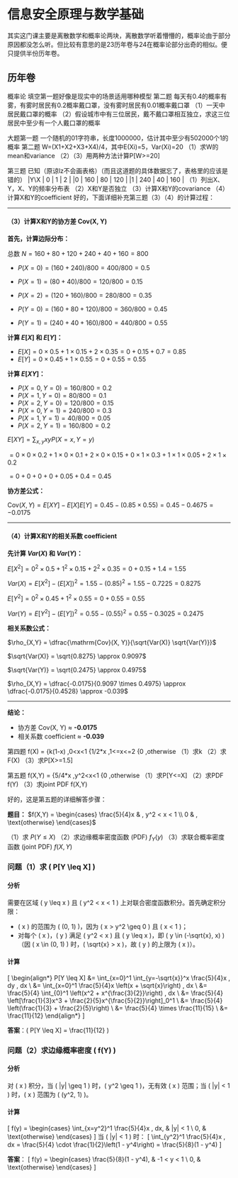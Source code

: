 # 信息安全原理与数学基础

其实这门课主要是离散数学和概率论两块，离散数学听着懵懵的，概率论由于部分原因都没怎么听。但比较有意思的是23历年卷与24在概率论部分出奇的相似。便只提供半份历年卷。

## 历年卷

概率论
填空第一题好像是现实中的场景适用哪种模型
第二题 每天有0.4的概率有雾，有雾时居民有0.2概率戴口罩，没有雾时居民有0.01概率戴口罩
（1）一天中居民戴口罩的概率
（2）假设城市中有三位居民，戴不戴口罩相互独立，求这三位居民中至少有一个人戴口罩的概率

大题第一题 一个随机的01字符串，长度1000000，估计其中至少有502000个1的概率
第二题 W=(X1+X2+X3+X4)/4，其中E(Xi)=5，Var(Xi)=20
（1）求W的mean和variance
（2）（3）用两种方法计算P[W>=20]

第三题 已知（原谅lz不会画表格）（而且这道题的具体数据忘了，表格里的应该是错的）
|Y\X |   0   |   1   |   2   |
|0     | 160 |  80  | 120 |
|1     | 240 |  40  | 160 |
（1）列出X、Y，X、Y的频率分布表
（2）X和Y是否独立
（3）计算X和Y的covariance
（4）计算X和Y的coefficient
好的，下面详细补充第三题（3）（4）的计算过程：

---

#### （3）计算X和Y的协方差 Cov(X, Y)

**首先，计算边际分布：**

总数 $N = 160+80+120+240+40+160 = 800$

- $P(X=0) = (160+240)/800 = 400/800 = 0.5$
- $P(X=1) = (80+40)/800 = 120/800 = 0.15$
- $P(X=2) = (120+160)/800 = 280/800 = 0.35$

- $P(Y=0) = (160+80+120)/800 = 360/800 = 0.45$
- $P(Y=1) = (240+40+160)/800 = 440/800 = 0.55$

**计算 $E[X]$ 和 $E[Y]$：**

- $E[X] = 0 \times 0.5 + 1 \times 0.15 + 2 \times 0.35 = 0 + 0.15 + 0.7 = 0.85$
- $E[Y] = 0 \times 0.45 + 1 \times 0.55 = 0 + 0.55 = 0.55$

**计算 $E[XY]$：**

- $P(X=0, Y=0) = 160/800 = 0.2$
- $P(X=1, Y=0) = 80/800 = 0.1$
- $P(X=2, Y=0) = 120/800 = 0.15$
- $P(X=0, Y=1) = 240/800 = 0.3$
- $P(X=1, Y=1) = 40/800 = 0.05$
- $P(X=2, Y=1) = 160/800 = 0.2$

$E[XY] = \sum_{x,y} x y P(X=x, Y=y)$

$= 0 \times 0 \times 0.2 + 1 \times 0 \times 0.1 + 2 \times 0 \times 0.15 + 0 \times 1 \times 0.3 + 1 \times 1 \times 0.05 + 2 \times 1 \times 0.2$

$= 0 + 0 + 0 + 0 + 0.05 + 0.4 = 0.45$

**协方差公式：**

$\mathrm{Cov}(X, Y) = E[XY] - E[X]E[Y] = 0.45 - (0.85 \times 0.55) = 0.45 - 0.4675 = -0.0175$

---

#### （4）计算X和Y的相关系数 coefficient

**先计算 $Var(X)$ 和 $Var(Y)$：**

$E[X^2] = 0^2 \times 0.5 + 1^2 \times 0.15 + 2^2 \times 0.35 = 0 + 0.15 + 1.4 = 1.55$

$Var(X) = E[X^2] - (E[X])^2 = 1.55 - (0.85)^2 = 1.55 - 0.7225 = 0.8275$

$E[Y^2] = 0^2 \times 0.45 + 1^2 \times 0.55 = 0 + 0.55 = 0.55$

$Var(Y) = E[Y^2] - (E[Y])^2 = 0.55 - (0.55)^2 = 0.55 - 0.3025 = 0.2475$

**相关系数公式：**

$\rho_{X,Y} = \dfrac{\mathrm{Cov}(X, Y)}{\sqrt{Var(X)} \sqrt{Var(Y)}}$

$\sqrt{Var(X)} = \sqrt{0.8275} \approx 0.9097$

$\sqrt{Var(Y)} = \sqrt{0.2475} \approx 0.4975$

$\rho_{X,Y} = \dfrac{-0.0175}{0.9097 \times 0.4975} \approx \dfrac{-0.0175}{0.4528} \approx -0.039$

---

**结论：**

- 协方差 Cov(X, Y) ≈ **-0.0175**
- 相关系数 coefficient ≈ **-0.039**

第四题 f(X) = {k(1-x)     ,0<x<1
                     {1/2*x      ,1<=x<=2
                     {0             ,otherwise
（1）求k
（2）求F(X)
（3）求P[X>=1.5]

第五题 f(X,Y) = {5/4*x   ,y^2<x<1
                        {0          ,otherwise
（1）求P[Y<=X]
（2）求PDF f(Y)
（3）求joint PDF f(X,Y)

好的，这是第五题的详细解答步骤：

**题目：**
$f(X,Y) = \begin{cases} \frac{5}{4}x & , y^2 < x < 1 \\ 0 & , \text{otherwise} \end{cases}$

（1）求 $P(Y \le X)$
（2）求边缘概率密度函数 (PDF) $f_Y(y)$
（3）求联合概率密度函数 (joint PDF) $f(X,Y)$

### 问题（1）求 \( P[Y \leq X] \)

#### 分析
需要在区域 \( y \leq x \) 且 \( y^2 < x < 1 \) 上对联合密度函数积分。首先确定积分限：  
- \( x \) 的范围为 \( (0, 1) \)，因为 \( x > y^2 \geq 0 \) 且 \( x < 1 \)；  
- 对每个 \( x \)，\( y \) 满足 \( y^2 < x \) 且 \( y \leq x \)，即 \( y \in (-\sqrt{x}, x) \)（因 \( x \in (0, 1) \) 时，\( \sqrt{x} > x \)，故 \( y \) 的上限为 \( x \)）。

#### 计算
\[
\begin{align*}
P[Y \leq X] &= \int_{x=0}^1 \int_{y=-\sqrt{x}}^x \frac{5}{4}x \, dy \, dx \\
&= \int_{x=0}^1 \frac{5}{4}x \left(x + \sqrt{x}\right) \, dx \\
&= \frac{5}{4} \int_{0}^1 \left(x^2 + x^{\frac{3}{2}}\right) \, dx \\
&= \frac{5}{4} \left[\frac{1}{3}x^3 + \frac{2}{5}x^{\frac{5}{2}}\right]_0^1 \\
&= \frac{5}{4} \left(\frac{1}{3} + \frac{2}{5}\right) \\
&= \frac{5}{4} \times \frac{11}{15} \\
&= \frac{11}{12}
\end{align*}
\]

**答案**：\( P[Y \leq X] = \frac{11}{12} \)


### 问题（2）求边缘概率密度 \( f(Y) \)

#### 分析
对 \( x \) 积分，当 \( |y| \geq 1 \) 时，\( y^2 \geq 1 \)，无有效 \( x \) 范围；当 \( |y| < 1 \) 时，\( x \) 范围为 \( (y^2, 1) \)。

#### 计算
\[
f(y) = 
\begin{cases} 
\int_{x=y^2}^1 \frac{5}{4}x \, dx, & |y| < 1 \\
0, & \text{otherwise}
\end{cases}
\]
当 \( |y| < 1 \) 时：
\[
\int_{y^2}^1 \frac{5}{4}x \, dx = \frac{5}{4} \cdot \frac{1}{2}\left(1 - y^4\right) = \frac{5}{8}(1 - y^4)
\]

**答案**：
\[
f(y) = 
\begin{cases} 
\frac{5}{8}(1 - y^4), & -1 < y < 1 \\
0, & \text{otherwise}
\end{cases}
\]


